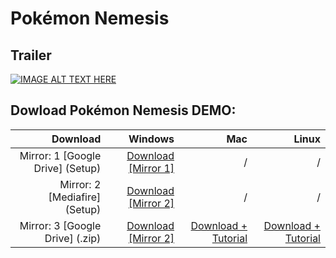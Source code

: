 # Pokémon Nemesis
## Trailer
[![IMAGE ALT TEXT HERE](http://img.youtube.com/vi/kel5kLEhhNw/0.jpg)](http://www.youtube.com/watch?v=kel5kLEhhNw)
## Dowload Pokémon Nemesis DEMO:

| Download                        | Windows               | Mac                   | Linux                 |
| -------------------------------:|----------------------:|----------------------:|-----------------------:
| Mirror: 1 [Google Drive] (Setup)| <a href="https://bit.ly/2znO5aq">Download [Mirror 1]</a>| /                     | /                     | 
| Mirror: 2 [Mediafire] (Setup)   | <a href="https://bit.ly/2u0QYJ5">Download [Mirror 2]</a>| /                     | /                     |   
| Mirror: 3 [Google Drive] (.zip) | <a href="https://bit.ly/2zgHZbt">Download [Mirror 2]</a>| <a href="http://bit.ly/2X7GQJZ">Download + Tutorial</a>| <a href="http://bit.ly/323xOlh">Download + Tutorial</a>                    | 
